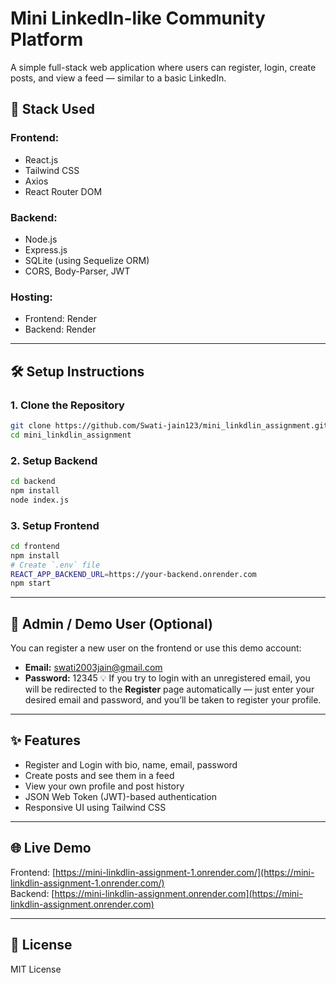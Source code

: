# Mini LinkedIn-like Community Platform

A simple full-stack web application where users can register, login, create posts, and view a feed — similar to a basic LinkedIn.

## 🚀 Stack Used

### Frontend:
- React.js
- Tailwind CSS
- Axios
- React Router DOM

### Backend:
- Node.js
- Express.js
- SQLite (using Sequelize ORM)
- CORS, Body-Parser, JWT

### Hosting:
- Frontend: Render
- Backend: Render

---

## 🛠️ Setup Instructions

### 1. Clone the Repository

```bash
git clone https://github.com/Swati-jain123/mini_linkdlin_assignment.git
cd mini_linkdlin_assignment
```

### 2. Setup Backend

```bash
cd backend
npm install
node index.js
```

### 3. Setup Frontend

```bash
cd frontend
npm install
# Create `.env` file
REACT_APP_BACKEND_URL=https://your-backend.onrender.com
npm start
```

---

## 👤 Admin / Demo User (Optional)

You can register a new user on the frontend or use this demo account:

- **Email:** swati2003jain@gmail.com
- **Password:** 12345
💡 If you try to login with an unregistered email, you will be redirected to the **Register** page automatically — just enter your desired email and password, and you’ll be taken to register your profile.

---

## ✨ Features

- Register and Login with bio, name, email, password
- Create posts and see them in a feed
- View your own profile and post history
- JSON Web Token (JWT)-based authentication
- Responsive UI using Tailwind CSS

---

## 🌐 Live Demo

Frontend: [https://mini-linkdlin-assignment-1.onrender.com/](https://mini-linkdlin-assignment-1.onrender.com/)  
Backend: [https://mini-linkdlin-assignment.onrender.com](https://mini-linkdlin-assignment.onrender.com)

---

## 📄 License

MIT License

